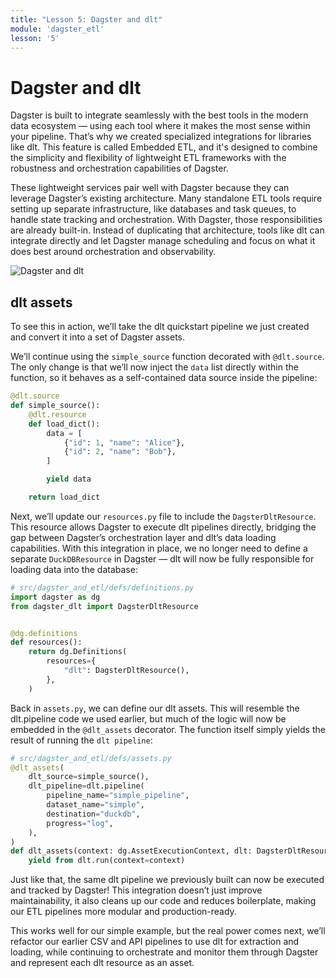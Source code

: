 ```yaml
---
title: "Lesson 5: Dagster and dlt"
module: 'dagster_etl'
lesson: '5'
---
```


# Dagster and dlt

Dagster is built to integrate seamlessly with the best tools in the modern data ecosystem — using each tool where it makes the most sense within your pipeline. That’s why we created specialized integrations for libraries like dlt. This feature is called Embedded ETL, and it's designed to combine the simplicity and flexibility of lightweight ETL frameworks with the robustness and orchestration capabilities of Dagster.

These lightweight services pair well with Dagster because they can leverage Dagster’s existing architecture. Many standalone ETL tools require setting up separate infrastructure, like databases and task queues, to handle state tracking and orchestration. With Dagster, those responsibilities are already built-in. Instead of duplicating that architecture, tools like dlt can integrate directly and let Dagster manage scheduling and focus on what it does best around orchestration and observability.

![Dagster and dlt](/images/dagster-etl/lesson-5/dlt-etl.png)

## dlt assets

To see this in action, we’ll take the dlt quickstart pipeline we just created and convert it into a set of Dagster assets.

We’ll continue using the `simple_source` function decorated with `@dlt.source`. The only change is that we’ll now inject the `data` list directly within the function, so it behaves as a self-contained data source inside the pipeline:

```python
@dlt.source
def simple_source():
    @dlt.resource
    def load_dict():
        data = [
            {"id": 1, "name": "Alice"},
            {"id": 2, "name": "Bob"},
        ]

        yield data

    return load_dict
```

Next, we’ll update our `resources.py` file to include the `DagsterDltResource`. This resource allows Dagster to execute dlt pipelines directly, bridging the gap between Dagster’s orchestration layer and dlt’s data loading capabilities. With this integration in place, we no longer need to define a separate `DuckDBResource` in Dagster — dlt will now be fully responsible for loading data into the database:


```python
# src/dagster_and_etl/defs/definitions.py
import dagster as dg
from dagster_dlt import DagsterDltResource


@dg.definitions
def resources():
    return dg.Definitions(
        resources={
            "dlt": DagsterDltResource(),
        },
    )
```

Back in `assets.py`, we can define our dlt assets. This will resemble the dlt.pipeline code we used earlier, but much of the logic will now be embedded in the `@dlt_assets` decorator. The function itself simply yields the result of running the `dlt pipeline`:

```python
# src/dagster_and_etl/defs/assets.py
@dlt_assets(
    dlt_source=simple_source(),
    dlt_pipeline=dlt.pipeline(
        pipeline_name="simple_pipeline",
        dataset_name="simple",
        destination="duckdb",
        progress="log",
    ),
)
def dlt_assets(context: dg.AssetExecutionContext, dlt: DagsterDltResource):
    yield from dlt.run(context=context)
```

Just like that, the same dlt pipeline we previously built can now be executed and tracked by Dagster! This integration doesn’t just improve maintainability, it also cleans up our code and reduces boilerplate, making our ETL pipelines more modular and production-ready.

This works well for our simple example, but the real power comes next, we’ll refactor our earlier CSV and API pipelines to use dlt for extraction and loading, while continuing to orchestrate and monitor them through Dagster and represent each dlt resource as an asset.
